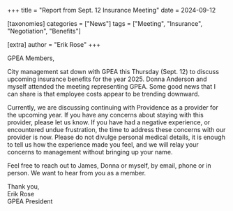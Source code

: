 +++
title = "Report from Sept. 12 Insurance Meeting"
date = 2024-09-12

[taxonomies]
categories = ["News"]
tags = ["Meeting", "Insurance", "Negotiation", "Benefits"]

[extra]
author = "Erik Rose"
+++

GPEA Members,

City management sat down with GPEA this Thursday (Sept. 12) to discuss upcoming insurance benefits for the year 2025. Donna Anderson and myself attended the meeting representing GPEA. Some good news that I can share is that employee costs appear to be trending downward.

Currently, we are discussing continuing with Providence as a provider for the upcoming year. If you have any concerns about staying with this provider, please let us know. If you have had a negative experience, or encountered undue frustration, the time to address these concerns with our provider is now. Please do not divulge personal medical details, it is enough to tell us how the experience made you feel, and we will relay your concerns to management without bringing up your name.

Feel free to reach out to James, Donna or myself, by email, phone or in person. We want to hear from you as a member.

Thank you,\
Erik Rose\
GPEA President
